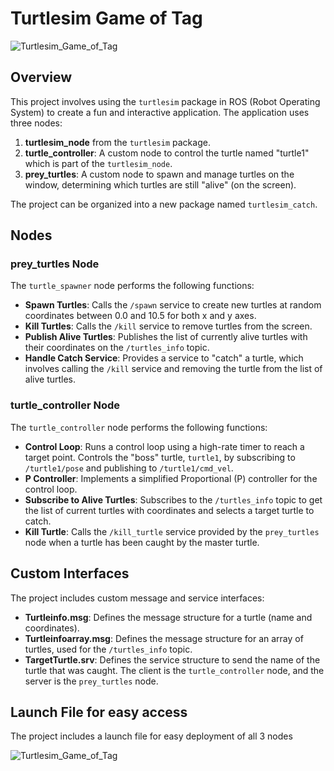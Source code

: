 # Turtlesim Game of Tag

![Turtlesim_Game_of_Tag](https://github.com/Kelvin4915/Turtlesim_Game_of_Tag/assets/134540002/d7bc8c3e-ed37-49e0-9b8f-3b2b9729ac7d)

## Overview

This project involves using the `turtlesim` package in ROS (Robot Operating System) to create a fun and interactive application. The application uses three nodes:

1. **turtlesim_node** from the `turtlesim` package.
2. **turtle_controller**: A custom node to control the turtle named "turtle1" which is part of the `turtlesim_node`.
3. **prey_turtles**: A custom node to spawn and manage turtles on the window, determining which turtles are still "alive" (on the screen).

The project can be organized into a new package named `turtlesim_catch`.

## Nodes

### prey_turtles Node

The `turtle_spawner` node performs the following functions:

- **Spawn Turtles**: Calls the `/spawn` service to create new turtles at random coordinates between 0.0 and 10.5 for both x and y axes.
- **Kill Turtles**: Calls the `/kill` service to remove turtles from the screen.
- **Publish Alive Turtles**: Publishes the list of currently alive turtles with their coordinates on the `/turtles_info` topic.
- **Handle Catch Service**: Provides a service to "catch" a turtle, which involves calling the `/kill` service and removing the turtle from the list of alive turtles.

### turtle_controller Node

The `turtle_controller` node performs the following functions:

- **Control Loop**: Runs a control loop using a high-rate timer to reach a target point. Controls the "boss" turtle, `turtle1`, by subscribing to `/turtle1/pose` and publishing to `/turtle1/cmd_vel`.
- **P Controller**: Implements a simplified Proportional (P) controller for the control loop.
- **Subscribe to Alive Turtles**: Subscribes to the `/turtles_info` topic to get the list of current turtles with coordinates and selects a target turtle to catch.
- **Kill Turtle**: Calls the `/kill_turtle` service provided by the `prey_turtles` node when a turtle has been caught by the master turtle.

## Custom Interfaces

The project includes custom message and service interfaces:

- **Turtleinfo.msg**: Defines the message structure for a turtle (name and coordinates).
- **Turtleinfoarray.msg**: Defines the message structure for an array of turtles, used for the `/turtles_info` topic.
- **TargetTurtle.srv**: Defines the service structure to send the name of the turtle that was caught. The client is the `turtle_controller` node, and the server is the `prey_turtles` node.

## Launch File for easy access

The project includes a launch file for easy deployment of all 3 nodes

![Turtlesim_Game_of_Tag](https://github.com/Kelvin4915/Turtlesim_Game_of_Tag/assets/134540002/28bf1db4-e07d-4698-b64b-ebe9fefcc133)


